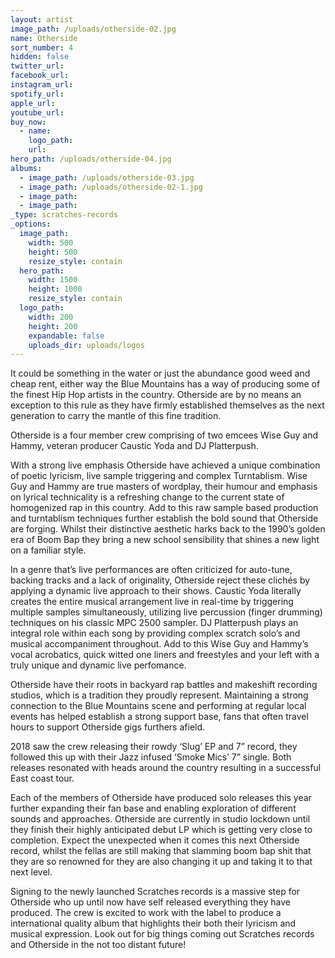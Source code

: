 ```yaml
---
layout: artist
image_path: /uploads/otherside-02.jpg
name: Otherside
sort_number: 4
hidden: false
twitter_url:
facebook_url:
instagram_url:
spotify_url:
apple_url:
youtube_url:
buy_now:
  - name:
    logo_path:
    url:
hero_path: /uploads/otherside-04.jpg
albums:
  - image_path: /uploads/otherside-03.jpg
  - image_path: /uploads/otherside-02-1.jpg
  - image_path:
  - image_path:
_type: scratches-records
_options:
  image_path:
    width: 500
    height: 500
    resize_style: contain
  hero_path:
    width: 1500
    height: 1000
    resize_style: contain
  logo_path:
    width: 200
    height: 200
    expandable: false
    uploads_dir: uploads/logos
---
```


It could be something in the water or just the abundance good weed and cheap rent, either way the Blue Mountains has a way of producing some of the finest Hip Hop artists in the country. Otherside are by no means an exception to this rule as they have firmly established themselves as the next generation to carry the mantle of this fine tradition.

Otherside is a four member crew comprising of two emcees Wise Guy and Hammy, veteran producer Caustic Yoda and DJ Platterpush.

With a strong live emphasis Otherside have achieved a unique combination of poetic lyricism, live sample triggering and complex Turntablism. Wise Guy and Hammy are true masters of wordplay, their humour and emphasis on lyrical technicality is a refreshing change to the current state of homogenized rap in this country. Add to this raw sample based production and turntablism techniques further establish the bold sound that Otherside are forging. Whilst their distinctive aesthetic harks back to the 1990’s golden era of Boom Bap they bring a new school sensibility that shines a new light on a familiar style.

In a genre that’s live performances are often criticized for auto-tune, backing tracks and a lack of originality, Otherside reject these clichés by applying a dynamic live approach to their shows. Caustic Yoda literally creates the entire musical arrangement live in real-time by triggering multiple samples simultaneously, utilizing live percussion (finger drumming) techniques on his classic MPC 2500 sampler. DJ Platterpush plays an integral role within each song by providing complex scratch solo’s and musical accompaniment throughout. Add to this Wise Guy and Hammy’s vocal acrobatics, quick witted one liners and freestyles and your left with a truly unique and dynamic live perfomance.

Otherside have their roots in backyard rap battles and makeshift recording studios, which is a tradition they proudly represent. Maintaining a strong connection to the Blue Mountains scene and performing at regular local events has helped establish a strong support base, fans that often travel hours to support Otherside gigs furthers afield.

2018 saw the crew releasing their rowdy ‘Slug’ EP and 7” record, they followed this up with their Jazz infused ‘Smoke Mics’ 7” single. Both releases resonated with heads around the country resulting in a successful East coast tour.

Each of the members of Otherside have produced solo releases this year further expanding their fan base and enabling exploration of different sounds and approaches. Otherside are currently in studio lockdown until they finish their highly anticipated debut LP which is getting very close to completion. Expect the unexpected when it comes this next Otherside record, whilst the fellas are still making that slamming boom bap shit that they are so renowned for they are also changing it up and taking it to that next level.

Signing to the newly launched Scratches records is a massive step for Otherside who up until now have self released everything they have produced. The crew is excited to work with the label to produce a international quality album that highlights their both their lyricism and musical expression. Look out for big things coming out Scratches records and Otherside in the not too distant future\!